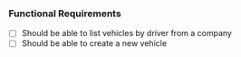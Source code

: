 ### Functional Requirements

- [ ] Should be able to list vehicles by driver from a company
- [ ] Should be able to create a new vehicle 
